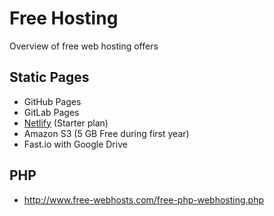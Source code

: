 # Free Hosting
Overview of free web hosting offers

## Static Pages
- GitHub Pages
- GitLab Pages
- [Netlify](https://www.netlify.com/) (Starter plan)
- Amazon S3 (5 GB Free during first year)
- Fast.io with Google Drive

## PHP

- http://www.free-webhosts.com/free-php-webhosting.php
